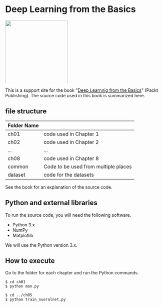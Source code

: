 Deep Learning from the Basics
=============================


[<img src="https://raw.githubusercontent.com/oreilly-japan/deep-learning-from-scratch/images/deep-learning-from-scratch.png" width="200px">](https://www.oreilly.co.jp/books/9784873117584/)

This is a support site for the book "[Deep Learnnig from the Basics](...)" (Packt Publishing). The source code used in this book is summarized here.


## file structure

|Folder Name |                         |
|:--        |:--                          |
|ch01       |code used in Chapter 1    |
|ch02       |code used in Chapter 2    |
|...        |...                          |
|ch08       |code used in Chapter 8    |
|common     |Code to be used from multiple places   |
|dataset    |code for the datasets |


See the book for an explanation of the source code.

## Python and external libraries
To run the source code, you will need the following software.

* Python 3.x
* NumPy
* Matplotlib

We will use the Python version 3.x.

## How to execute

Go to the folder for each chapter and run the Python commands.

```
$ cd ch01
$ python man.py

$ cd ../ch05
$ python train_nueralnet.py
```
